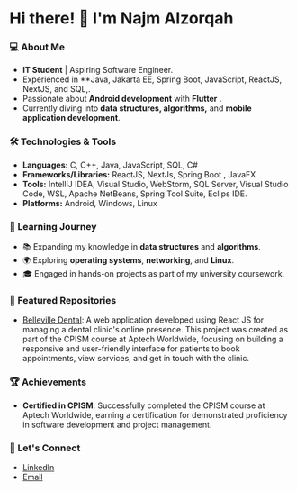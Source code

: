 # Hi there! 👋 I'm Najm Alzorqah

### 💻 About Me
- **IT Student** | Aspiring Software Engineer.
- Experienced in **Java, Jakarta EE, Spring Boot, JavaScript, ReactJS, NextJS, and SQL,.
- Passionate about **Android development** with **Flutter** .
- Currently diving into **data structures, algorithms,** and **mobile application development**.

### 🛠️ Technologies & Tools
- **Languages:** C, C++, Java, JavaScript, SQL, C#
- **Frameworks/Libraries:** ReactJS, NextJs, Spring Boot , JavaFX
- **Tools:** IntelliJ IDEA, Visual Studio, WebStorm, SQL Server, Visual Studio Code, WSL, Apache NetBeans, Spring Tool Suite, Eclips IDE.
- **Platforms:** Android, Windows, Linux

### 🌱 Learning Journey
- 📚 Expanding my knowledge in **data structures** and **algorithms**.
- 🌍 Exploring **operating systems**, **networking**, and **Linux**.
- 🎓 Engaged in hands-on projects as part of my university coursework.

### 📂 Featured Repositories
- [Belleville Dental](https://github.com/NajmAlzorqah/belleville-dental-react-eproject): A web application developed using React JS for managing a dental clinic's online presence. This project was created as part of the CPISM course at Aptech Worldwide, focusing on building a responsive and user-friendly interface for patients to book appointments, view services, and get in touch with the clinic. 


### 🏆 Achievements
- **Certified in CPISM**: Successfully completed the CPISM course at Aptech Worldwide, earning a certification for demonstrated proficiency in software development and project management.

### 🤝 Let's Connect
- [LinkedIn](https://www.linkedin.com/in/najm-alzorqah/)
- [Email](najmalzorqah@gmail.com)
